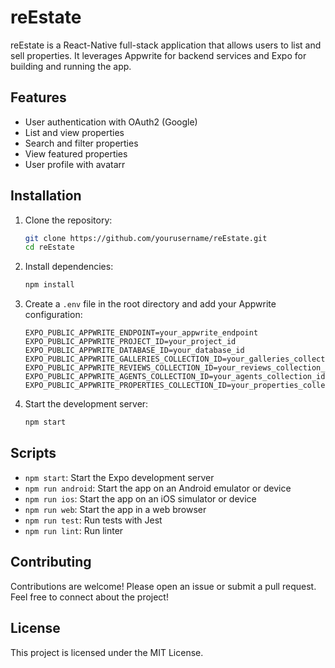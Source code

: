 # reEstate

reEstate is a React-Native full-stack application that allows users to list and sell properties. It leverages Appwrite for backend services and Expo for building and running the app.

## Features

- User authentication with OAuth2 (Google)
- List and view properties
- Search and filter properties
- View featured properties
- User profile with avatarr

## Installation

1. Clone the repository:

   ```sh
   git clone https://github.com/yourusername/reEstate.git
   cd reEstate
   ```

2. Install dependencies:

   ```sh
   npm install
   ```

3. Create a `.env` file in the root directory and add your Appwrite configuration:

   ```env
   EXPO_PUBLIC_APPWRITE_ENDPOINT=your_appwrite_endpoint
   EXPO_PUBLIC_APPWRITE_PROJECT_ID=your_project_id
   EXPO_PUBLIC_APPWRITE_DATABASE_ID=your_database_id
   EXPO_PUBLIC_APPWRITE_GALLERIES_COLLECTION_ID=your_galleries_collection_id
   EXPO_PUBLIC_APPWRITE_REVIEWS_COLLECTION_ID=your_reviews_collection_id
   EXPO_PUBLIC_APPWRITE_AGENTS_COLLECTION_ID=your_agents_collection_id
   EXPO_PUBLIC_APPWRITE_PROPERTIES_COLLECTION_ID=your_properties_collection_id
   ```

4. Start the development server:
   ```sh
   npm start
   ```

## Scripts

- `npm start`: Start the Expo development server
- `npm run android`: Start the app on an Android emulator or device
- `npm run ios`: Start the app on an iOS simulator or device
- `npm run web`: Start the app in a web browser
- `npm run test`: Run tests with Jest
- `npm run lint`: Run linter

## Contributing

Contributions are welcome! Please open an issue or submit a pull request.
Feel free to connect about the project!

## License

This project is licensed under the MIT License.
